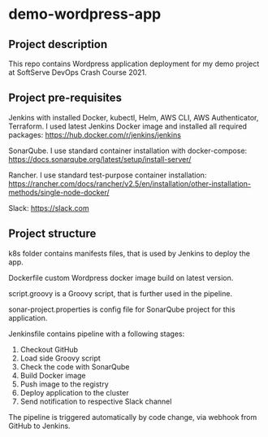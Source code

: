 # demo-wordpress-app

## Project description

This repo contains Wordpress application deployment for my demo project at SoftServe DevOps Crash Course 2021. 

## Project pre-requisites

Jenkins with installed Docker, kubectl, Helm, AWS CLI, AWS Authenticator, Terraform. I used latest Jenkins Docker image and installed all required packages: https://hub.docker.com/r/jenkins/jenkins

SonarQube. I use standard container installation with docker-compose: https://docs.sonarqube.org/latest/setup/install-server/

Rancher. I use standard test-purpose container installation: https://rancher.com/docs/rancher/v2.5/en/installation/other-installation-methods/single-node-docker/

Slack: https://slack.com

## Project structure

k8s folder contains manifests files, that is used by Jenkins to deploy the app.

Dockerfile custom Wordpress docker image build on latest version.

script.groovy is a Groovy script, that is further used in the pipeline.

sonar-project.properties is config file for SonarQube project for this application.

Jenkinsfile contains pipeline with a following stages:
1. Checkout GitHub
2. Load side Groovy script
3. Check the code with SonarQube
4. Build Docker image
5. Push image to the registry
6. Deploy application to the cluster
7. Send notification to respective Slack channel

The pipeline is triggered automatically by code change, via webhook from GitHub to Jenkins.
